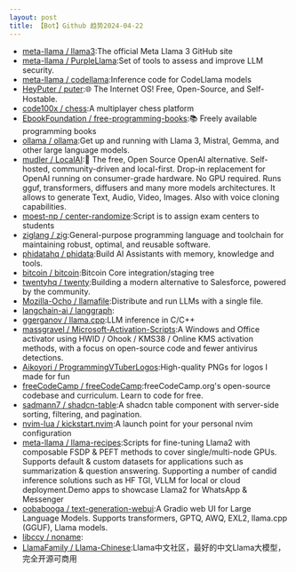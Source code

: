 ```yaml
---
layout: post
title: 【Bot】Github 趋势2024-04-22
---
```


* [meta-llama / llama3](https://github.com/meta-llama/llama3):The official Meta Llama 3 GitHub site
* [meta-llama / PurpleLlama](https://github.com/meta-llama/PurpleLlama):Set of tools to assess and improve LLM security.
* [meta-llama / codellama](https://github.com/meta-llama/codellama):Inference code for CodeLlama models
* [HeyPuter / puter](https://github.com/HeyPuter/puter):🌐 The Internet OS! Free, Open-Source, and Self-Hostable.
* [code100x / chess](https://github.com/code100x/chess):A multiplayer chess platform
* [EbookFoundation / free-programming-books](https://github.com/EbookFoundation/free-programming-books):📚 Freely available programming books
* [ollama / ollama](https://github.com/ollama/ollama):Get up and running with Llama 3, Mistral, Gemma, and other large language models.
* [mudler / LocalAI](https://github.com/mudler/LocalAI):🤖 The free, Open Source OpenAI alternative. Self-hosted, community-driven and local-first. Drop-in replacement for OpenAI running on consumer-grade hardware. No GPU required. Runs gguf, transformers, diffusers and many more models architectures. It allows to generate Text, Audio, Video, Images. Also with voice cloning capabilities.
* [moest-np / center-randomize](https://github.com/moest-np/center-randomize):Script is to assign exam centers to students
* [ziglang / zig](https://github.com/ziglang/zig):General-purpose programming language and toolchain for maintaining robust, optimal, and reusable software.
* [phidatahq / phidata](https://github.com/phidatahq/phidata):Build AI Assistants with memory, knowledge and tools.
* [bitcoin / bitcoin](https://github.com/bitcoin/bitcoin):Bitcoin Core integration/staging tree
* [twentyhq / twenty](https://github.com/twentyhq/twenty):Building a modern alternative to Salesforce, powered by the community.
* [Mozilla-Ocho / llamafile](https://github.com/Mozilla-Ocho/llamafile):Distribute and run LLMs with a single file.
* [langchain-ai / langgraph](https://github.com/langchain-ai/langgraph):
* [ggerganov / llama.cpp](https://github.com/ggerganov/llama.cpp):LLM inference in C/C++
* [massgravel / Microsoft-Activation-Scripts](https://github.com/massgravel/Microsoft-Activation-Scripts):A Windows and Office activator using HWID / Ohook / KMS38 / Online KMS activation methods, with a focus on open-source code and fewer antivirus detections.
* [Aikoyori / ProgrammingVTuberLogos](https://github.com/Aikoyori/ProgrammingVTuberLogos):High-quality PNGs for logos I made for fun
* [freeCodeCamp / freeCodeCamp](https://github.com/freeCodeCamp/freeCodeCamp):freeCodeCamp.org's open-source codebase and curriculum. Learn to code for free.
* [sadmann7 / shadcn-table](https://github.com/sadmann7/shadcn-table):A shadcn table component with server-side sorting, filtering, and pagination.
* [nvim-lua / kickstart.nvim](https://github.com/nvim-lua/kickstart.nvim):A launch point for your personal nvim configuration
* [meta-llama / llama-recipes](https://github.com/meta-llama/llama-recipes):Scripts for fine-tuning Llama2 with composable FSDP & PEFT methods to cover single/multi-node GPUs. Supports default & custom datasets for applications such as summarization & question answering. Supporting a number of candid inference solutions such as HF TGI, VLLM for local or cloud deployment.Demo apps to showcase Llama2 for WhatsApp & Messenger
* [oobabooga / text-generation-webui](https://github.com/oobabooga/text-generation-webui):A Gradio web UI for Large Language Models. Supports transformers, GPTQ, AWQ, EXL2, llama.cpp (GGUF), Llama models.
* [libccy / noname](https://github.com/libccy/noname):
* [LlamaFamily / Llama-Chinese](https://github.com/LlamaFamily/Llama-Chinese):Llama中文社区，最好的中文Llama大模型，完全开源可商用
